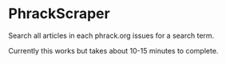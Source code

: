 # PhrackScraper
Search all articles in each phrack.org issues for a search term.

Currently this works but takes about 10-15 minutes to complete.

